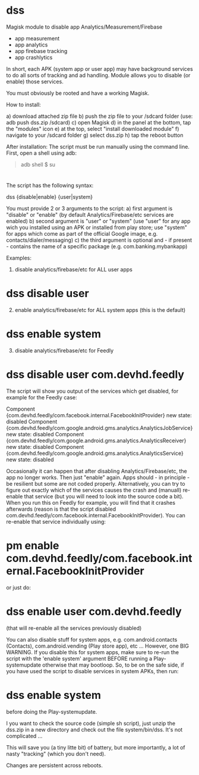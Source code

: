 # dss
Magisk module to disable app Analytics/Measurement/Firebase

- app measurement
- app analytics
- app firebase tracking
- app crashlytics

In short, each APK (system app or user app) may have background services to do all sorts of tracking and ad handling. 
Module allows you to disable (or enable) those services.

You must obviously be rooted and have a working Magisk.

How to install:

a) download attached zip file
b) push the zip file to your /sdcard folder (use: adb push dss.zip /sdcard)
c) open Magisk
d) in the panel at the bottom, tap the "modules" icon
e) at the top, select "install downloaded module"
f) navigate to your /sdcard folder
g) select dss.zip
h) tap the reboot button

After installation:
The script must be run manually using the command line. First, open a shell using adb:

> adb shell
$ su
#

The script has the following syntax:

dss {disable|enable} {user|system} <package-name>

You must provide 2 or 3 arguments to the script:
a) first argument is "disable" or "enable" (by default Analytics/Firebase/etc services are enabled)
b) second argument is "user" or "system" (use "user" for any app wich you installed using an APK or installed from play store; use "system" for apps which come as part of the official Google image, e.g. contacts/dialer/messaging)
c) the third argument is optional and - if present - contains the name of a specific package (e.g. com.banking.mybankapp)

Examples:

1) disable analytics/firebase/etc for ALL user apps
# dss disable user
2) enable analytics/firebase/etc for ALL system apps (this is the default)
# dss enable system
3) disable analytics/firebase/etc for Feedly
# dss disable user com.devhd.feedly

The script will show you output of the services which get disabled, for example for the Feedly case:

Component {com.devhd.feedly/com.facebook.internal.FacebookInitProvider} new state: disabled
Component {com.devhd.feedly/com.google.android.gms.analytics.AnalyticsJobService} new state: disabled
Component {com.devhd.feedly/com.google.android.gms.analytics.AnalyticsReceiver} new state: disabled
Component {com.devhd.feedly/com.google.android.gms.analytics.AnalyticsService} new state: disabled

Occasionally it can happen that after disabling Analytics/Firebase/etc, the app no longer works. 
Then just "enable" again. Apps should - in principle - be resilient but some are not coded properly. 
Alternatively, you can try to figure out exactly which of the services causes the crash and (manuall) 
re-enable that service (but you will need to look into the source code a bit). 
When you run this on Feedly for example, you will find that it crashes afterwards 
(reason is that the script disabled com.devhd.feedly/com.facebook.internal.FacebookInitProvider). 
You can re-enable that service individually using:

# pm enable com.devhd.feedly/com.facebook.internal.FacebookInitProvider

or just do:

# dss enable user com.devhd.feedly
(that will re-enable all the services previously disabled)

You can also disable stuff for system apps, e.g. com.android.contacts (Contacts), com.android.vending (Play store app), etc ...
However, one BIG WARNING. If you disable this for system apps, make sure to re-run the script with the 
'enable system' argument BEFORE running a Play-systemupdate otherwise that may bootloop. 
So, to be on the safe side, if you have used the script to disable services in system APKs, then run:

# dss enable system

before doing the Play-systemupdate.

I you want to check the source code (simple sh script), just unzip the dss.zip in a new directory and check out the file system/bin/dss. 
It's not complicated ...

This will save you (a tiny litte bit) of battery, but more importantly, a lot of nasty "tracking" (which you don't need).

Changes are persistent across reboots.
